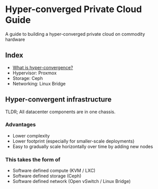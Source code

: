 # Hyper-converged Private Cloud Guide
A guide to building a hyper-converged private cloud on commodity hardware

## Index

* [What is hyper-convergence?](#hyper-convergent-infrastructure)
* Hypervisor: Proxmox
* Storage: Ceph
* Networking: Linux Bridge

## Hyper-convergent infrastructure

TLDR; All datacenter components are in one chassis.

### Advantages

* Lower complexity
* Lower footprint (especially for smaller-scale deployments)
* Easy to gradually scale horizontally over time by adding new nodes

### This takes the form of

* Software defined compute (KVM / LXC)
* Software defined storage (Ceph)
* Software defined network (Open vSwitch / Linux Bridge)

